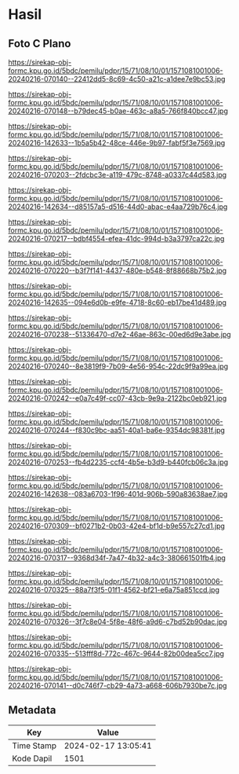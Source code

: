 # Hasil

## Foto C Plano

https://sirekap-obj-formc.kpu.go.id/5bdc/pemilu/pdpr/15/71/08/10/01/1571081001006-20240216-070140--22412dd5-8c69-4c50-a21c-a1dee7e9bc53.jpg

https://sirekap-obj-formc.kpu.go.id/5bdc/pemilu/pdpr/15/71/08/10/01/1571081001006-20240216-070148--b79dec45-b0ae-463c-a8a5-766f840bcc47.jpg

https://sirekap-obj-formc.kpu.go.id/5bdc/pemilu/pdpr/15/71/08/10/01/1571081001006-20240216-142633--1b5a5b42-48ce-446e-9b97-fabf5f3e7569.jpg

https://sirekap-obj-formc.kpu.go.id/5bdc/pemilu/pdpr/15/71/08/10/01/1571081001006-20240216-070203--2fdcbc3e-a119-479c-8748-a0337c44d583.jpg

https://sirekap-obj-formc.kpu.go.id/5bdc/pemilu/pdpr/15/71/08/10/01/1571081001006-20240216-142634--d85157a5-d516-44d0-abac-e4aa729b76c4.jpg

https://sirekap-obj-formc.kpu.go.id/5bdc/pemilu/pdpr/15/71/08/10/01/1571081001006-20240216-070217--bdbf4554-efea-41dc-994d-b3a3797ca22c.jpg

https://sirekap-obj-formc.kpu.go.id/5bdc/pemilu/pdpr/15/71/08/10/01/1571081001006-20240216-070220--b3f7f141-4437-480e-b548-8f88668b75b2.jpg

https://sirekap-obj-formc.kpu.go.id/5bdc/pemilu/pdpr/15/71/08/10/01/1571081001006-20240216-142635--094e6d0b-e9fe-4718-8c60-eb17be41d489.jpg

https://sirekap-obj-formc.kpu.go.id/5bdc/pemilu/pdpr/15/71/08/10/01/1571081001006-20240216-070238--51336470-d7e2-46ae-863c-00ed6d9e3abe.jpg

https://sirekap-obj-formc.kpu.go.id/5bdc/pemilu/pdpr/15/71/08/10/01/1571081001006-20240216-070240--8e3819f9-7b09-4e56-954c-22dc9f9a99ea.jpg

https://sirekap-obj-formc.kpu.go.id/5bdc/pemilu/pdpr/15/71/08/10/01/1571081001006-20240216-070242--e0a7c49f-cc07-43cb-9e9a-2122bc0eb921.jpg

https://sirekap-obj-formc.kpu.go.id/5bdc/pemilu/pdpr/15/71/08/10/01/1571081001006-20240216-070244--f830c9bc-aa51-40a1-ba6e-9354dc98381f.jpg

https://sirekap-obj-formc.kpu.go.id/5bdc/pemilu/pdpr/15/71/08/10/01/1571081001006-20240216-070253--fb4d2235-ccf4-4b5e-b3d9-b440fcb06c3a.jpg

https://sirekap-obj-formc.kpu.go.id/5bdc/pemilu/pdpr/15/71/08/10/01/1571081001006-20240216-142638--083a6703-1f96-401d-906b-590a83638ae7.jpg

https://sirekap-obj-formc.kpu.go.id/5bdc/pemilu/pdpr/15/71/08/10/01/1571081001006-20240216-070309--bf0271b2-0b03-42e4-bf1d-b9e557c27cd1.jpg

https://sirekap-obj-formc.kpu.go.id/5bdc/pemilu/pdpr/15/71/08/10/01/1571081001006-20240216-070317--9368d34f-7a47-4b32-a4c3-380661501fb4.jpg

https://sirekap-obj-formc.kpu.go.id/5bdc/pemilu/pdpr/15/71/08/10/01/1571081001006-20240216-070325--88a7f3f5-01f1-4562-bf21-e6a75a851ccd.jpg

https://sirekap-obj-formc.kpu.go.id/5bdc/pemilu/pdpr/15/71/08/10/01/1571081001006-20240216-070326--3f7c8e04-5f8e-48f6-a9d6-c7bd52b90dac.jpg

https://sirekap-obj-formc.kpu.go.id/5bdc/pemilu/pdpr/15/71/08/10/01/1571081001006-20240216-070335--513fff8d-772c-467c-9644-82b00dea5cc7.jpg

https://sirekap-obj-formc.kpu.go.id/5bdc/pemilu/pdpr/15/71/08/10/01/1571081001006-20240216-070141--d0c746f7-cb29-4a73-a668-606b7930be7c.jpg


## Metadata

| Key        | Value               |
| ---------- | ------------------- |
| Time Stamp | 2024-02-17 13:05:41 |
| Kode Dapil | 1501                |



